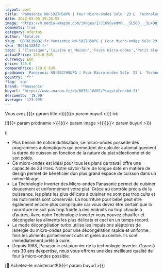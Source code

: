 ```yaml
---
layout: post
title: 'Panasonic NN-SD27HSUPG | Four Micro-ondes Solo  23 L  Technologie Inverter  Micro-ondes 1000 W  Plateau tournant 28 5 cm  Intérieur acrylique  Décongélation Turbo  Inox – Version FR'
date: 2022-05-06 19:28:52
image: 'https://m.media-amazon.com/images/I/31K9GveMVFL._SL500_._SL400_.jpg'
comments: true
category: ofertas
author: 'tole.es'
slug: 'B076L188BZ-fr Panasonic NN-SD27HSUPG | Four Micro-ondes Solo 23 L...'
sku: 'B076L188BZ-fr'
tags: [ 'Classique','Cuisine et Maison','Fours micro-ondes','Petit électroménager','panasonic','🇫🇷', ]
actualPrice: 145.0 EUR
currency: EUR
price: 145.0
comparePrice: 179.0 EUR
prodname: 'Panasonic NN-SD27HSUPG | Four Micro-ondes Solo  23 L  Technologie Inverter  Micro-ondes 1000 W  Plateau tournant 28 5 cm  Intérieur acrylique  Décongélation Turbo  Inox – Version FR'
country: 'fr'
flag: '🇫🇷'
brand: 'Panasonic'
buyurl: 'https://www.amazon.fr/dp/B076L188BZ/?tag=tolees0d-21'
descuento: '18.99'
average: '123.995'
---
```


Vous avez [{{< param title >}}]({{< param buyurl >}}) ici:

[![{{< param prodname >}}]({{< param image >}})]({{< param buyurl >}})

ℹ️:

- Plus besoin de notice dutilisation, ce micro-ondes possède des programmes automatiques qui permettent de calculer automatiquement la durée de cuisson en fonction de la nature du plat sélectionné et de son poids.
- Ce micro-ondes est idéal pour tous les plans de travail offre une capacité de 23 litres. Notre savoir-faire de longue date en matière de design permet de bénéficier dun plus grand espace de cuisson dans un même litrage.
- La Technologie Inverter des Micro-ondes Panasonic permet de cuisiner doucement et uniformément votre plat. Grâce au contrôle précis de la puissance, les plats les plus délicats à cuisiner ne sont pas trop cuits et les nutriments sont conservés. La nourriture pour bébé peut être également encore plus compliquée car vous devez être certain que la nourriture ne soit pas trop froide à des endroits ou trop chaude à d’autres. Avec notre Technologie Inverter vous pouvez chauffer et décongeler les aliments les plus délicats et ceci en un temps record.
- Le mode décongélation turbo utilise les impulsions aléatoires de lénergie du micro-ondes pour une décongélation rapide et uniforme : finis les aliments partiellement cuits et gelés au centre. Ils sont immédiatement prêts à cuire.
- Depuis 1988, Panasonic est pionnier de la technologie Inverter. Grace à nos 30 ans dexpertise, nous vous offrons une des meilleure qualité de four à micro-ondes possible.

[🛒 Achetez-le maintenant!!]({{< param buyurl >}})
